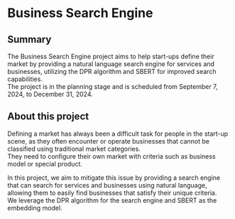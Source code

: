 # Business Search Engine

## Summary
The Business Search Engine project aims to help start-ups define their market by providing a natural language search engine for services and businesses, utilizing the DPR algorithm and SBERT for improved search capabilities. <br>
The project is in the planning stage and is scheduled from September 7, 2024, to December 31, 2024.

## About this project

Defining a market has always been a difficult task for people in the start-up scene, as they often encounter or operate businesses that cannot be classified using traditional market categories. <br>
They need to configure their own market with criteria such as business model or special product.

In this project, we aim to mitigate this issue by providing a search engine that can search for services and businesses using natural language, allowing them to easily find businesses that satisfy their unique criteria. <br>
We leverage the DPR algorithm for the search engine and SBERT as the embedding model.
